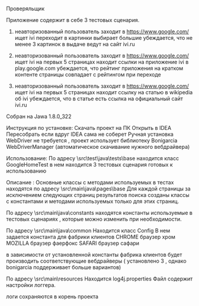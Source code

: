 Проверяльщик 

Приложение содержит в себе 3 тестовых сценария.
1.	неавторизованный пользователь заходит в https://www.google.com/
ищет ivi
переходит в картинки
выбирает большие 
убеждается, что не менее 3 картинок в выдаче ведут на сайт ivi.ru


2. неавторизованный пользователь заходит в https://www.google.com/
ищет ivi
на первых 5 страницах находит ссылки на приложение ivi в play.google.com
убеждается, что рейтинг приложения на кратком контенте страницы совпадает с рейтингом при переходе


3. неавторизованный пользователь заходит в https://www.google.com/
ищет ivi
на первых 5 страницах находит ссылку на статью в wikipedia об ivi
убеждается, что в статье есть ссылка на официальный сайт ivi.ru

Собран на  Jawa  1.8.0_322

Инструкция по установке:
Скачать проект на ПК 
Открыть в IDEA
Пересобрать если вдруг IDEA сама не соберет
Ручная установка WebDriver не требуется , проект использует библиотеку 
Bonigarcia WebDriverManager (автоматическое скачивание нужного вебдрайвера)

Использование:
По адресу 
\src\test\java\tests\base
находится класс GoogleHomeTest
в нем находится 3 тестовых сценария готовых к использованию 

Описание :
Основные классы с методами используемых в тестах находятся по адресу 
\src\main\java\pages\base
Для каждой страницы за исключением следующих страниц результатов поиска созданы классы с константами и методами используемых только для этих страниц.
 
По адресу \src\main\java\constants
находятся константы используемые в тестовых сценариях , которые можно изменить при необходимости.

По адресу 
\src\main\java\common
Находится класс Config
В нем задается константа для фабрики клиентов 
CHROME    браузер хром
MOZILLA      браузер фаерфокс
SAFARI         браузер сафари

в зависимости от установленной константы фабрика клиентов будет производить соответствующие вебдрайверы ( установлено 3 , однако bonigarcia поддерживает больше вариантов)

По адресу \src\main\resources
Находится log4j.properties
Файл содержит настройки логгера.

логи сохраняются в корень проекта

 
